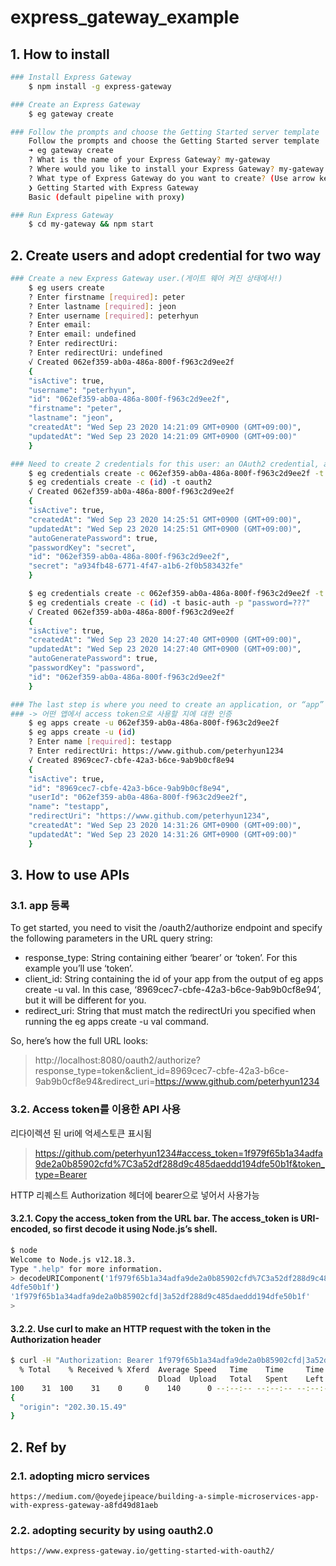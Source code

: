 # express_gateway_example

## 1. How to install
``` bash
### Install Express Gateway
    $ npm install -g express-gateway

### Create an Express Gateway
    $ eg gateway create

### Follow the prompts and choose the Getting Started server template
    Follow the prompts and choose the Getting Started server template
    ➜ eg gateway create
    ? What is the name of your Express Gateway? my-gateway
    ? Where would you like to install your Express Gateway? my-gateway
    ? What type of Express Gateway do you want to create? (Use arrow keys)
    ❯ Getting Started with Express Gateway
    Basic (default pipeline with proxy)

### Run Express Gateway
    $ cd my-gateway && npm start
```

## 2. Create users and adopt credential for two way
```bash
### Create a new Express Gateway user.(게이트 웨어 켜진 상태에서!)
    $ eg users create
    ? Enter firstname [required]: peter
    ? Enter lastname [required]: jeon
    ? Enter username [required]: peterhyun
    ? Enter email:
    ? Enter email: undefined
    ? Enter redirectUri:
    ? Enter redirectUri: undefined
    √ Created 062ef359-ab0a-486a-800f-f963c2d9ee2f
    {
    "isActive": true,
    "username": "peterhyun",
    "id": "062ef359-ab0a-486a-800f-f963c2d9ee2f",
    "firstname": "peter",
    "lastname": "jeon",
    "createdAt": "Wed Sep 23 2020 14:21:09 GMT+0900 (GMT+09:00)",
    "updatedAt": "Wed Sep 23 2020 14:21:09 GMT+0900 (GMT+09:00)"
    }

### Need to create 2 credentials for this user: an OAuth2 credential, and a basic-auth (password) credential
    $ eg credentials create -c 062ef359-ab0a-486a-800f-f963c2d9ee2f -t oauth2
    $ eg credentials create -c (id) -t oauth2
    √ Created 062ef359-ab0a-486a-800f-f963c2d9ee2f
    {
    "isActive": true,
    "createdAt": "Wed Sep 23 2020 14:25:51 GMT+0900 (GMT+09:00)",
    "updatedAt": "Wed Sep 23 2020 14:25:51 GMT+0900 (GMT+09:00)",
    "autoGeneratePassword": true,
    "passwordKey": "secret",
    "id": "062ef359-ab0a-486a-800f-f963c2d9ee2f",
    "secret": "a934fb48-6771-4f47-a1b6-2f0b583432fe"
    }

    $ eg credentials create -c 062ef359-ab0a-486a-800f-f963c2d9ee2f -t basic-auth -p "password=???"
    $ eg credentials create -c (id) -t basic-auth -p "password=???"
    √ Created 062ef359-ab0a-486a-800f-f963c2d9ee2f
    {
    "isActive": true,
    "createdAt": "Wed Sep 23 2020 14:27:40 GMT+0900 (GMT+09:00)",
    "updatedAt": "Wed Sep 23 2020 14:27:40 GMT+0900 (GMT+09:00)",
    "autoGeneratePassword": true,
    "passwordKey": "password",
    "id": "062ef359-ab0a-486a-800f-f963c2d9ee2f"
    }

### The last step is where you need to create an application, or “app” 
### -> 어떤 앱에서 access token으로 사용할 지에 대한 인증
    $ eg apps create -u 062ef359-ab0a-486a-800f-f963c2d9ee2f
    $ eg apps create -u (id)
    ? Enter name [required]: testapp
    ? Enter redirectUri: https://www.github.com/peterhyun1234
    √ Created 8969cec7-cbfe-42a3-b6ce-9ab9b0cf8e94
    {
    "isActive": true,
    "id": "8969cec7-cbfe-42a3-b6ce-9ab9b0cf8e94",
    "userId": "062ef359-ab0a-486a-800f-f963c2d9ee2f",
    "name": "testapp",
    "redirectUri": "https://www.github.com/peterhyun1234",
    "createdAt": "Wed Sep 23 2020 14:31:26 GMT+0900 (GMT+09:00)",
    "updatedAt": "Wed Sep 23 2020 14:31:26 GMT+0900 (GMT+09:00)"
    }
```

## 3. How to use APIs

### 3.1. app 등록
To get started, you need to visit the /oauth2/authorize endpoint and specify the following parameters in the URL query string:

* response_type: String containing either ‘bearer’ or ‘token’. For this example you’ll use ‘token’.
* client_id: String containing the id of your app from the output of eg apps create -u val. In this case, ‘8969cec7-cbfe-42a3-b6ce-9ab9b0cf8e94’, but it will be different for you.
* redirect_uri: String that must match the redirectUri you specified when running the eg apps create -u val command.

So, here’s how the full URL looks: 
> http://localhost:8080/oauth2/authorize?response_type=token&client_id=8969cec7-cbfe-42a3-b6ce-9ab9b0cf8e94&redirect_uri=https://www.github.com/peterhyun1234

### 3.2. Access token를 이용한 API 사용
리다이렉션 된 uri에 억세스토큰 표시됨
> https://github.com/peterhyun1234#access_token=1f979f65b1a34adfa9de2a0b85902cfd%7C3a52df288d9c485daeddd194dfe50b1f&token_type=Bearer<br>

HTTP 리퀘스트 Authorization 헤더에  bearer으로 넣어서 사용가능


#### 3.2.1. Copy the access_token from the URL bar. The access_token is URI-encoded, so first decode it using Node.js’s shell.

```bash
$ node
Welcome to Node.js v12.18.3.
Type ".help" for more information.
> decodeURIComponent('1f979f65b1a34adfa9de2a0b85902cfd%7C3a52df288d9c485daeddd19
4dfe50b1f')
'1f979f65b1a34adfa9de2a0b85902cfd|3a52df288d9c485daeddd194dfe50b1f'
>
```

#### 3.2.2. Use curl to make an HTTP request with the token in the Authorization header

```bash
$ curl -H "Authorization: Bearer 1f979f65b1a34adfa9de2a0b85902cfd|3a52df288d9c485daeddd194dfe50b1f" http://localhost:8080/ip
  % Total    % Received % Xferd  Average Speed   Time    Time     Time  Current
                                 Dload  Upload   Total   Spent    Left  Speed
100    31  100    31    0     0    140      0 --:--:-- --:--:-- --:--:--   140
{
  "origin": "202.30.15.49"
}
```


## 2. Ref by

### 2.1. adopting micro services 
    https://medium.com/@oyedejipeace/building-a-simple-microservices-app-with-express-gateway-a8fd49d81aeb
### 2.2. adopting security by using oauth2.0
    https://www.express-gateway.io/getting-started-with-oauth2/
